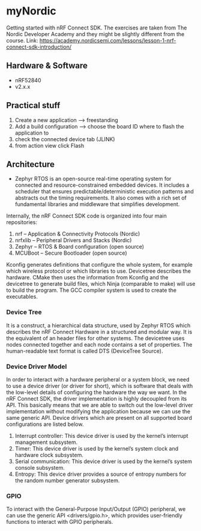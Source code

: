# myNordic

Getting started with nRF Connect SDK.
The exercises are taken from The Nordic Developer Academy and they might be slightly different from the course.
Link: https://academy.nordicsemi.com/lessons/lesson-1-nrf-connect-sdk-introduction/

## Hardware & Software
- nRF52840
- v2.x.x

## Practical stuff

1. Create a new application --> freestanding
1. Add a build configuration --> choose the board ID where to flash the application to
1. check the connected device tab (JLINK)
1. from action view click Flash

## Architecture
- Zephyr RTOS is an open-source real-time operating system for connected and resource-constrained embedded devices. It includes a scheduler that ensures predictable/deterministic execution patterns and abstracts out the timing requirements. It also comes with a rich set of fundamental libraries and middleware that simplifies development.

Internally, the nRF Connect SDK code is organized into four main repositories:

1. nrf – Application & Connectivity Protocols (Nordic)
1. nrfxlib – Peripheral Drivers and Stacks (Nordic)
1. Zephyr – RTOS & Board configuration (open source)
1. MCUBoot – Secure Bootloader (open source)

Kconfig generates definitions that configure the whole system, for example which wireless protocol or which libraries to use. Devicetree describes the hardware. CMake then uses the information from Kconfig and the devicetree to generate build files, which Ninja (comparable to make) will use to build the program. The GCC compiler system is used to create the executables.


### Device Tree
It is a construct, a hierarchical data structure, used by Zephyr RTOS which describes the nRF Connect Hardware in a structured and modular way. It is the equivalent of an header files for other systems.
The devicetree uses nodes connected together and each node contains a set of properties. The human-readable text format is called DTS (DeviceTree Source).

### Device Driver Model
In order to interact with a hardware peripheral or a system block, we need to use a device driver (or driver for short), which is software that deals with the low-level details of configuring the hardware the way we want. In the nRF Connect SDK, the driver implementation is highly decoupled from its API. This basically means that we are able to switch out the low-level driver implementation without modifying the application because we can use the same generic API.
Device drivers which are present on all supported board configurations are listed below.
1.  Interrupt controller: This device driver is used by the kernel’s interrupt management subsystem.
1. Timer: This device driver is used by the kernel’s system clock and hardware clock subsystem.
1. Serial communication: This device driver is used by the kernel’s system console subsystem.
1. Entropy: This device driver provides a source of entropy numbers for the random number generator subsystem.

### GPIO
To interact with the General-Purpose Input/Output (GPIO) peripheral, we can use the generic API <drivers/gpio.h>, which provides user-friendly functions to interact with GPIO peripherals.
